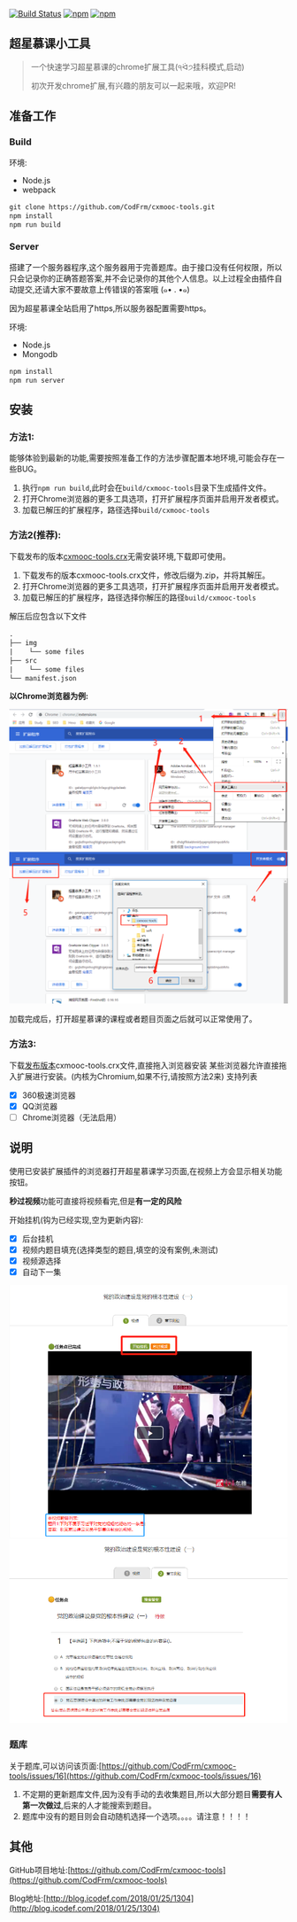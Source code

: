 [![Build Status](https://www.travis-ci.org/CodFrm/cxmooc-tools.svg?branch=master)](https://www.travis-ci.org/CodFrm/cxmooc-tools)
[![npm](https://img.shields.io/npm/v/cxmooc-tools.svg)](https://www.npmjs.com/package/cxmooc-tools)
[![npm](https://img.shields.io/npm/dt/cxmooc-tools.svg)](https://www.npmjs.com/package/cxmooc-tools)

## 超星慕课小工具
> 一个快速学习超星慕课的chrome扩展工具(੧ᐛ੭挂科模式,启动)
>
> 初次开发chrome扩展,有兴趣的朋友可以一起来哦，欢迎PR!

## 准备工作
### Build
环境:
* Node.js
* webpack

```shell
git clone https://github.com/CodFrm/cxmooc-tools.git
npm install
npm run build
```

### Server
搭建了一个服务器程序,这个服务器用于完善题库。由于接口没有任何权限，所以只会记录你的正确答题答案,并不会记录你的其他个人信息。以上过程全由插件自动提交,还请大家不要故意上传错误的答案哦 (๑• . •๑)

因为超星慕课全站启用了https,所以服务器配置需要https。

环境:
* Node.js
* Mongodb

```shell
npm install
npm run server
```
## 安装

### 方法1:

能够体验到最新的功能,需要按照准备工作的方法步骤配置本地环境,可能会存在一些BUG。

1. 执行`npm run build`,此时会在`build/cxmooc-tools`目录下生成插件文件。
2. 打开Chrome浏览器的更多工具选项，打开扩展程序页面并启用开发者模式。
3. 加载已解压的扩展程序，路径选择`build/cxmooc-tools`

### 方法2(推荐):

下载发布的版本[cxmooc-tools.crx](https://github.com/CodFrm/cxmooc-tools/releases)无需安装环境,下载即可使用。
1. 下载发布的版本cxmooc-tools.crx文件，修改后缀为.zip，并将其解压。
2. 打开Chrome浏览器的更多工具选项，打开扩展程序页面并启用开发者模式。
3. 加载已解压的扩展程序，路径选择你解压的路径`build/cxmooc-tools`

解压后应包含以下文件
```
.
├── img
|    └── some files
├── src
|    └── some files
└── manifest.json
```
**以Chrome浏览器为例:**

![](build/cxmooc-tools/img/1.png)
![](build/cxmooc-tools/img/2.png)

加载完成后，打开超星慕课的课程或者题目页面之后就可以正常使用了。

### 方法3:
下载[发布版本](https://github.com/CodFrm/cxmooc-tools/releases)cxmooc-tools.crx文件,直接拖入浏览器安装
某些浏览器允许直接拖入扩展进行安装。(内核为Chromium,如果不行,请按照方法2来)
支持列表
* [x] 360极速浏览器
* [x] QQ浏览器
* [ ] Chrome浏览器（无法启用）

## 说明
使用已安装扩展插件的浏览器打开超星慕课学习页面,在视频上方会显示相关功能按钮。

**秒过视频**功能可直接将视频看完,但是**有一定的风险**

开始挂机(钩为已经实现,空为更新内容):
* [x] 后台挂机
* [x] 视频内题目填充(选择类型的题目,填空的没有案例,未测试)
* [x] 视频源选择
* [x] 自动下一集

![](/build/cxmooc-tools/img/soft/soft_01.png)
![](/build/cxmooc-tools/img/soft/soft_02.png)
### 题库

关于题库,可以访问该页面:[https://github.com/CodFrm/cxmooc-tools/issues/16](https://github.com/CodFrm/cxmooc-tools/issues/16)

1. 不定期的更新题库文件,因为没有手动的去收集题目,所以大部分题目**需要有人第一次做过**,后来的人才能搜索到题目。
2. 题库中没有的题目则会自动随机选择一个选项。。。。请注意！！！！

## 其他

GitHub项目地址:[https://github.com/CodFrm/cxmooc-tools](https://github.com/CodFrm/cxmooc-tools)

Blog地址:[http://blog.icodef.com/2018/01/25/1304](http://blog.icodef.com/2018/01/25/1304)
